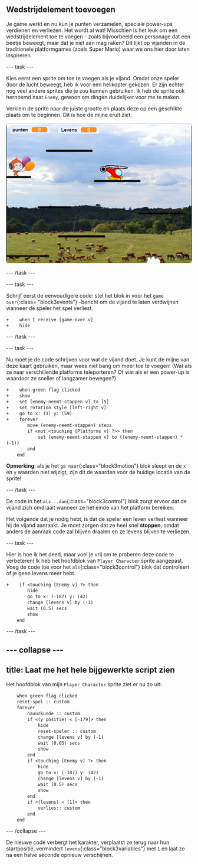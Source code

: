 ## Wedstrijdelement toevoegen

Je game werkt en nu kun je punten verzamelen, speciale power-ups verdienen en verliezen. Het wordt al wat! Misschien is het leuk om een wedstrijdelement toe te voegen - zoals bijvoorbeeld een personage dat een beetje beweegt, maar dat je niet aan mag raken? Dit lijkt op vijanden in de traditionele platformgames \(zoals Super Mario\) waar we ons hier door laten inspireren.

--- task ---

Kies eerst een sprite om toe te voegen als je vijand. Omdat onze speler door de lucht beweegt, heb ik voor een helikopter gekozen. Er zijn echter nog veel andere sprites die je zou kunnen gebruiken. Ik heb de sprite ook hernoemd naar `Enemy`, gewoon om dingen duidelijker voor me te maken.

Verklein de sprite naar de juiste grootte en plaats deze op een geschikte plaats om te beginnen. Dit is hoe de mijne eruit ziet:

![De helikopter vijand sprite](images/enemySprite.png)

--- /task ---

--- task ---

Schrijf eerst de eenvoudigere code: stel het blok in voor het `game over`{:class= "block3events"} -bericht om de vijand te laten verdwijnen wanneer de speler het spel verliest.

```blocks3
+    when I receive [game-over v]
+    hide
```

--- /task ---

--- task ---

Nu moet je de code schrijven voor wat de vijand doet. Je kunt de mijne van deze kaart gebruiken, maar wees niet bang om meer toe te voegen! (Wat als ze naar verschillende platforms teleporteren? Of wat als er een power-up is waardoor ze sneller of langzamer bewegen?)

```blocks3
+    when green flag clicked
+    show
+    set [enemy-neemt-stappen v] to [5]
+    set rotation style [left-right v]
+    go to x: (1) y: (59)
+    forever
        move (enemy-neemt-stappen) steps
        if <not <touching [Platforms v] ?>> then
            set [enemy-neemt-stappen v] to ((enemy-neemt-stappen) * (-1))
        end
    end
```

**Opmerking**: als je het `ga naar`{:class="block3motion"} blok sleept en de `x` en `y` waarden niet wijzigt, zijn dit de waarden voor de huidige locatie van de sprite!

--- /task ---

De code in het `als...dan`{:class="block3control"} blok zorgt ervoor dat de vijand zich omdraait wanneer ze het einde van het platform bereiken.

Het volgende dat je nodig hebt, is dat de speler een leven verliest wanneer hij de vijand aanraakt. Je moet zorgen dat ze heel snel **stoppen**, omdat anders de aanraak code zal blijven draaien en ze levens blijven te verliezen.

--- task ---

Hier is hoe ik het deed, maar voel je vrij om te proberen deze code te verbeteren! Ik heb het hoofdblok van `Player Character` sprite aangepast. Voeg de code toe voor het `als`{:class="block3control"} blok dat controleert of je geen levens meer hebt.

```blocks3
+    if <touching [Enemy v] ?> then
        hide
        go to x: (-187) y: (42)
        change [levens v] by (-1)
        wait (0.5) secs
        show
    end
```

--- /task ---

--- collapse ---
---
title: Laat me het hele bijgewerkte script zien
---

Het hoofdblok van mijn `Player Character` sprite ziet er nu zo uit:

```blocks3
    when green flag clicked
    reset-spel :: custom
    forever
        nauurkunde :: custom
        if <(y positie) < [-179]> then
            hide
            reset-speler :: custom
            change [levens v] by (-1)
            wait (0.05) secs
            show
        end
        if <touching [Enemy v] ?> then
            hide
            go to x: (-187) y: (42)
            change [levens v] by (-1)
            wait (0.5) secs
            show
        end
        if <(levens) < [1]> then
            verlies:: custom
        end
    end
```

--- /collapse ---

De nieuwe code verbergt het karakter, verplaatst ze terug naar hun startpositie, vermindert `levens`{:class="block3variables"} met `1` en laat ze na een halve seconde opnieuw verschijnen.
